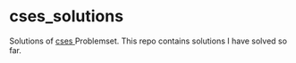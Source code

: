 # cses_solutions
Solutions of  <a href="https://cses.fi/problemset"> cses </a> Problemset. This repo contains solutions I have solved so far. 
